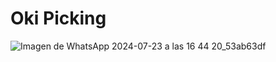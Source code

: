 # Oki Picking

![Imagen de WhatsApp 2024-07-23 a las 16 44 20_53ab63df](https://github.com/user-attachments/assets/3fd07f4f-b488-42b5-925a-811ec712e935)

